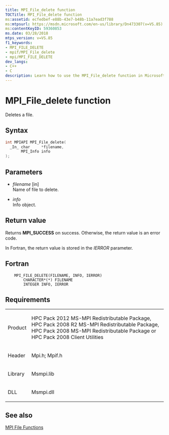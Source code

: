 ```yaml
---
title: MPI_File_delete function
TOCTitle: MPI_File_delete function
ms:assetid: ecfedbef-e88b-43e7-b48b-11a7ead3f788
ms:mtpsurl: https://msdn.microsoft.com/en-us/library/Dn473307(v=VS.85)
ms:contentKeyID: 59360853
ms.date: 03/28/2018
mtps_version: v=VS.85
f1_keywords:
- MPI_FILE_DELETE
- mpif/MPI_File_delete
- mpi/MPI_FILE_DELETE
dev_langs:
- C++
- C
description: Learn how to use the MPI_File_delete function in Microsoft's HPC Pack. This guide provides syntax, parameters, and return values.
---
```


# MPI\_File\_delete function

Deletes a file.

## Syntax

``` c++
int MPIAPI MPI_File_delete(
  _In_ char     *filename,
       MPI_Info info
);
```

## Parameters

  - *filename* \[in\]  
    Name of file to delete.

  - *info*  
    Info object.

## Return value

Returns **MPI\_SUCCESS** on success. Otherwise, the return value is an error code.

In Fortran, the return value is stored in the *IERROR* parameter.

## Fortran

``` FORTRAN
    MPI_FILE_DELETE(FILENAME, INFO, IERROR)
        CHARACTER*(*) FILENAME
        INTEGER INFO, IERROR
```

## Requirements

<table>
<colgroup>
<col/>
<col/>
</colgroup>
<tbody>
<tr class="odd">
<td><p>Product</p></td>
<td><p>HPC Pack 2012 MS-MPI Redistributable Package, HPC Pack 2008 R2 MS-MPI Redistributable Package, HPC Pack 2008 MS-MPI Redistributable Package or HPC Pack 2008 Client Utilities</p></td>
</tr>
<tr class="even">
<td><p>Header</p></td>
<td>Mpi.h;
Mpif.h</td>
</tr>
<tr class="odd">
<td><p>Library</p></td>
<td>Msmpi.lib</td>
</tr>
<tr class="even">
<td><p>DLL</p></td>
<td>Msmpi.dll</td>
</tr>
</tbody>
</table>


## See also

[MPI File Functions](mpi-file-functions.md)

